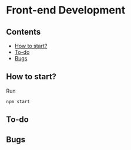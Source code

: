 # Front-end Development

## Contents
- [How to start?](#how-to-start)
- [To-do](#to-do)
- [Bugs](#bugs)

## How to start?
Run
```
npm start
```
## To-do
## Bugs

